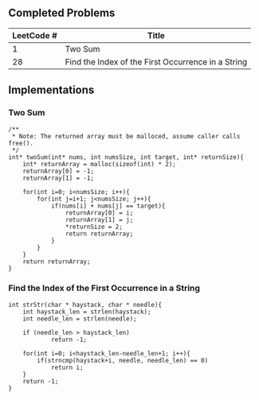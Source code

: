 ## Completed Problems

LeetCode # | Title 
----------------|-------
1 | Two Sum
28 | Find the Index of the First Occurrence in a String

## Implementations

### Two Sum
    /**
     * Note: The returned array must be malloced, assume caller calls free().
     */
    int* twoSum(int* nums, int numsSize, int target, int* returnSize){
        int* returnArray = malloc(sizeof(int) * 2);
        returnArray[0] = -1;
        returnArray[1] = -1;
    
        for(int i=0; i<numsSize; i++){
            for(int j=i+1; j<numsSize; j++){
                if(nums[i] + nums[j] == target){
                    returnArray[0] = i;
                    returnArray[1] = j;
                    *returnSize = 2;
                    return returnArray;
                }
            }
        }
        return returnArray;
    }

### Find the Index of the First Occurrence in a String

    int strStr(char * haystack, char * needle){
        int haystack_len = strlen(haystack);
        int needle_len = strlen(needle);
    
        if (needle_len > haystack_len)
                return -1;
    
        for(int i=0; i<haystack_len-needle_len+1; i++){
            if(strncmp(haystack+i, needle, needle_len) == 0)
                return i;
        }
        return -1;
    }
